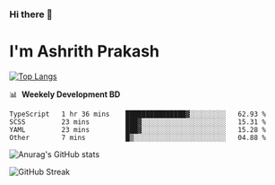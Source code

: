 ### Hi there 👋
# I'm Ashrith Prakash

[![Top Langs](https://github-readme-stats.vercel.app/api/top-langs/?username=xxcheckmatexx&count_private=true&include_all_commits=true&show_icons=true&line_height=20&title_color=FFFFFF&icon_color=FFFFFF&text_color=FFFFFF&bg_color=0D1117&langs_count=8)](https://github.com/anuraghazra/github-readme-stats)

📊 &nbsp;**Weekely Development BD**

<!--START_SECTION:waka-->

```text
TypeScript   1 hr 36 mins    ███████████████▓░░░░░░░░░   62.93 %
SCSS         23 mins         ███▓░░░░░░░░░░░░░░░░░░░░░   15.31 %
YAML         23 mins         ███▓░░░░░░░░░░░░░░░░░░░░░   15.28 %
Other        7 mins          █▒░░░░░░░░░░░░░░░░░░░░░░░   04.88 %
```

<!--END_SECTION:waka-->

![Anurag's GitHub stats](https://github-readme-stats.vercel.app/api?username=xxcheckmatexx&count_private=true&show_icons=true&theme=merko)  

![GitHub Streak](http://github-readme-streak-stats.herokuapp.com?user=xxcheckmatexx&theme=merko&hide_border=true&date_format=M%20j%5B%2C%20Y%5D&fire=DD0E0B)
<br/>
